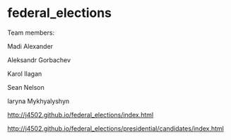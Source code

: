 # federal_elections

Team members:

Madi Alexander

Aleksandr Gorbachev

Karol Ilagan

Sean Nelson

Iaryna Mykhyalyshyn 


http://j4502.github.io/federal_elections/index.html

http://j4502.github.io/federal_elections/presidential/candidates/index.html
